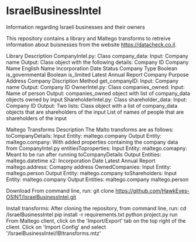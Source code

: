 # IsraelBusinessIntel
Information regarding Israeli businesses and their owners

This repository contains a library and Maltego transforms to retreive information about buisnesses from the website https://datacheck.co.il.


Library Description
CompanyIntel.py:
    Class company_data:
        Input: Company name
        Output: Class object with the following details:
            Company ID
            Company Name
            English Name
            Incorporation Date
            Status
            Company Type
            Boolean is_governmental
            Boolean is_limited
            Latest Annual Report
            Company Purpose
            Address
            Company Discription
    Method get_companyID:
        Input: Company name
        Output: Company ID
OwnerIntel.py:
    Class companies_owned:
        Input: Name of person
        Output: companies_owned object with list of company_data objects owned by input
ShareholderIntel.py:
    Class shareholder_data:
        Input: Company ID
        Output: Two lists:
            Class object with a list of company_data objects that are shareholders of the input
            List of names of people that are shareholders of the input

Maltego Transforms Description
The Malto transforms are as follows:
    toCompanyDetails:
        Input Entity: maltego.company
        Output Entity: maltego.company:
            With added properties containing the company data from CompanyIntel.py
    entitiesToproperties:
        Input Entity: maltego.comapny:
            Meant to be run after running toCompanyDetails
        Output Entities:
            maltego.datetime x2:
                Incorporation Date
                Latest Annual Report
            maltego.address:
                Comapny address
    OwnedCompanies:
        Input Entity: maltego.person
        Output Entity: maltego.company
    toShareholders:
        Input Entity: maltego.company
        Output Entities:
            maltego.company
            maltego.person

Download
From command line, run:
    git clone https://github.com/HawkEyes-OSINT/IsraelBusinessIntel.git

Install transforms:
    After cloning the repository, from command line, run:
        cd <path to repository>/IsraelBusinessIntel
        pip install -r requirements.txt
        python project.py run
    From Maltego client, click on the 'Import/Export' tab on the top right of the client.
    Click on 'Import Config' and select '<path to repository>/IsraelBusinessIntel/IBItransforms.mtz'
